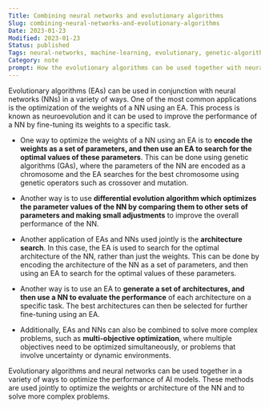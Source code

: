 ```yaml
---
Title: Combining neural networks and evolutionary algorithms
Slug: combining-neural-networks-and-evolutionary-algorithms
Date: 2023-01-23
Modified: 2023-01-23
Status: published
Tags: neural-networks, machine-learning, evolutionary, genetic-algorithms, udemy
Category: note
prompt: How the evolutionary algorithms can be used together with neural networks. Mention NN weights optimization and other types of applications of these two methods used jointly
---
```


Evolutionary algorithms (EAs) can be used in conjunction with neural networks (NNs) in a variety of ways. One of the most common applications is the optimization of the weights of a NN using an EA. This process is known as neuroevolution and it can be used to improve the performance of a NN by fine-tuning its weights to a specific task.


- One way to optimize the weights of a NN using an EA is to **encode the weights as a set of parameters, and then use an EA to search for the optimal values of these parameters**. This can be done using genetic algorithms (GAs), where the parameters of the NN are encoded as a chromosome and the EA searches for the best chromosome using genetic operators such as crossover and mutation.

- Another way is to use **differential evolution algorithm which optimizes the parameter values of the NN by comparing them to other sets of parameters and making small adjustments** to improve the overall performance of the NN.

- Another application of EAs and NNs used jointly is the **architecture search**. In this case, the EA is used to search for the optimal architecture of the NN, rather than just the weights. This can be done by encoding the architecture of the NN as a set of parameters, and then using an EA to search for the optimal values of these parameters.

- Another way is to use an EA to **generate a set of architectures, and then use a NN to evaluate the performance** of each architecture on a specific task. The best architectures can then be selected for further fine-tuning using an EA.

- Additionally, EAs and NNs can also be combined to solve more complex problems, such as **multi-objective optimization**, where multiple objectives need to be optimized simultaneously, or problems that involve uncertainty or dynamic environments.

Evolutionary algorithms and neural networks can be used together in a variety of ways to optimize the performance of AI models. These methods are used jointly to optimize the weights or architecture of the NN and to solve more complex problems.
